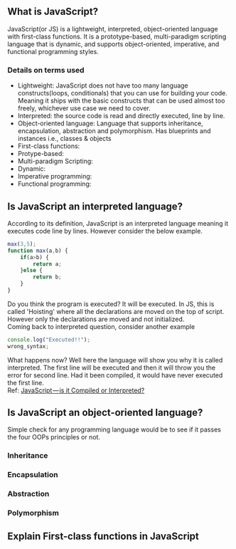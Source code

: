 ## What is JavaScript?
JavaScript(or JS) is a lightweight, interpreted, object-oriented language with first-class functions. It is a prototype-based, multi-paradigm scripting language that is dynamic, and supports object-oriented, imperative, and functional programming styles.

### Details on terms used
- Lightweight: JavaScript does not have too many language constructs(loops, conditionals) that you can use for building your code. Meaning it ships with the basic constructs that can be used almost too freely, whichever use case we need to cover.
- Interpreted: the source code is read and directly executed, line by line. 
- Object-oriented language: Language that supports inheritance, encapsulation, abstraction and polymorphism. Has blueprints and instances i.e., classes & objects
- First-class functions: 
- Protype-based:
- Multi-paradigm Scripting:
- Dynamic:
- Imperative programming:
- Functional programming:

## Is JavaScript an interpreted language?
According to its definition, JavaScript is an interpreted language meaning it executes code line by lines. However consider the below example.
```js
max(3,5);
function max(a,b) {
    if(a>b) {
        return a;
    }else {
        return b;
    }
}
```
Do you think the program is executed? It will be executed. In JS, this is called 'Hoisting' where all the declarations are moved on the top of script. However only the declarations are moved and not initialized. <br>
Coming back to interpreted question, consider another example
```js
console.log("Executed!!");
wrong_syntax;
```
What happens now? Well here the language will show you why it is called interpreted. The first line will be executed and then it will throw you the error for second line. Had it been compiled, it would have never executed the first line. <br>
Ref: [JavaScript — is it Compiled or Interpreted?](https://almogad.medium.com/javascript-is-it-compiled-or-interpreted-9779278468fc)

## Is JavaScript an object-oriented language?
Simple check for any programming language would be to see if it passes the four OOPs principles or not. 
### Inheritance
### Encapsulation
### Abstraction
### Polymorphism

## Explain First-class functions in JavaScript
